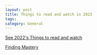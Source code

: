 ```yaml
---
layout: post
title: Things to read and watch in 2023
tags: 
category: General
---
```


[See 2022's Things to read and watch](http://blog.markpearl.co.za/Things-to-read-or-watch-in-2022)  

[Finding Mastery](https://findingmastery.net/paul-assaiante-2/)  
